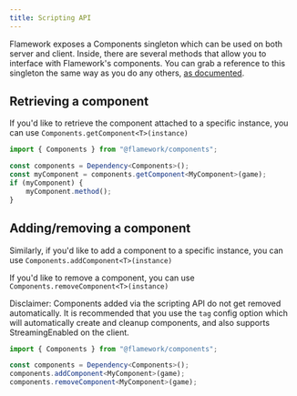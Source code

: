 ```yaml
---
title: Scripting API
---
```

Flamework exposes a Components singleton which can be used on both server and client. Inside, there are several methods that allow you to interface with Flamework's components. You can grab a reference to this singleton the same way as you do any others, [as documented](/docs/flamework/guides/dependencies).

## Retrieving a component
If you'd like to retrieve the component attached to a specific instance, you can use `Components.getComponent<T>(instance)`
```ts
import { Components } from "@flamework/components";

const components = Dependency<Components>();
const myComponent = components.getComponent<MyComponent>(game);
if (myComponent) {
	myComponent.method();
}
```

## Adding/removing a component
Similarly, if you'd like to add a component to a specific instance, you can use `Components.addComponent<T>(instance)`

If you'd like to remove a component, you can use `Components.removeComponent<T>(instance)`

Disclaimer: Components added via the scripting API do not get removed automatically. It is recommended that you use the `tag` config option which will automatically create and cleanup components, and also supports StreamingEnabled on the client.
```ts
import { Components } from "@flamework/components";

const components = Dependency<Components>();
components.addComponent<MyComponent>(game);
components.removeComponent<MyComponent>(game);
```

